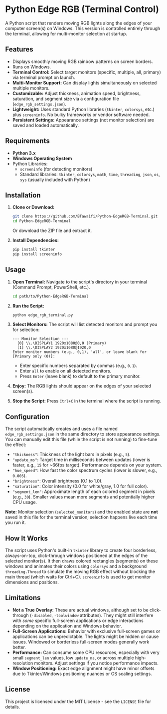 # Python Edge RGB (Terminal Control)

A Python script that renders moving RGB lights along the edges of your computer screen(s) on Windows. This version is controlled entirely through the terminal, allowing for multi-monitor selection at startup.

## Features

*   Displays smoothly moving RGB rainbow patterns on screen borders.
*   Runs on Windows.
*   **Terminal Control:** Select target monitors (specific, multiple, all, primary) via terminal prompt on launch.
*   **Multi-Monitor Support:** Can display lights simultaneously on selected multiple monitors.
*   **Customizable:** Adjust thickness, animation speed, brightness, saturation, and segment size via a configuration file (`edge_rgb_settings.json`).
*   **Lightweight:** Uses standard Python libraries (`tkinter`, `colorsys`, etc.) plus `screeninfo`. No bulky frameworks or vendor software needed.
*   **Persistent Settings:** Appearance settings (not monitor selection) are saved and loaded automatically.

## Requirements

*   **Python 3.x**
*   **Windows Operating System**
*   Python Libraries:
    *   `screeninfo` (for detecting monitors)
    *   Standard libraries: `tkinter`, `colorsys`, `math`, `time`, `threading`, `json`, `os`, `sys` (usually included with Python)

## Installation

1.  **Clone or Download:**
    ```bash
    git clone https://github.com/BTawaifi/Python-EdgeRGB-Terminal.git
    cd Python-EdgeRGB-Terminal
    ```
    Or download the ZIP file and extract it.

2.  **Install Dependencies:**
    ```bash
    pip install tkinter
    pip install screeninfo
    ```

## Usage

1.  **Open Terminal:** Navigate to the script's directory in your terminal (Command Prompt, PowerShell, etc.).
    ```bash
    cd path/to/Python-EdgeRGB-Terminal
    ```

2.  **Run the Script:**
    ```bash
    python edge_rgb_terminal.py
    ```

3.  **Select Monitors:** The script will list detected monitors and prompt you for selection:
    ```
    --- Monitor Selection ---
      [0] \\.\DISPLAY1 1920x1080@0,0 (Primary)
      [1] \\.\DISPLAY2 1920x1080@1920,0
    Enter monitor numbers (e.g., 0,1), 'all', or leave blank for [Primary only (0)]:
    ```
    *   Enter specific numbers separated by commas (e.g., `0,1`).
    *   Enter `all` to enable on all detected monitors.
    *   Press `Enter` (leave blank) to default to the primary monitor.

4.  **Enjoy:** The RGB lights should appear on the edges of your selected screen(s).

5.  **Stop the Script:** Press `Ctrl+C` in the terminal where the script is running.

## Configuration

The script automatically creates and uses a file named `edge_rgb_settings.json` in the same directory to store appearance settings. You can manually edit this file (while the script is not running) to fine-tune the effect:

*   `"thickness"`: Thickness of the light bars in pixels (e.g., `5`).
*   `"update_ms"`: Target time in milliseconds between updates (lower is faster, e.g., `15` for ~66fps target). Performance depends on your system.
*   `"hue_speed"`: How fast the color spectrum cycles (lower is slower, e.g., `0.005`).
*   `"brightness"`: Overall brightness (0.1 to 1.0).
*   `"saturation"`: Color intensity (0.0 for white/gray, 1.0 for full color).
*   `"segment_len"`: Approximate length of each colored segment in pixels (e.g., `30`). Smaller values mean more segments and potentially higher CPU usage.

**Note:** Monitor selection (`selected_monitors`) and the enabled state are **not** saved in this file for the terminal version; selection happens live each time you run it.

## How It Works

The script uses Python's built-in `tkinter` library to create four borderless, always-on-top, click-through windows positioned at the edges of the selected monitor(s). It then draws colored rectangles (segments) on these windows and animates their colors using `colorsys` and a background `threading.Thread` to simulate the moving RGB effect without blocking the main thread (which waits for Ctrl+C). `screeninfo` is used to get monitor dimensions and positions.

## Limitations

*   **Not a True Overlay:** These are actual windows, although set to be click-through (`-disabled`, `-toolwindow` attributes). They might still interfere with *some* specific full-screen applications or edge interactions depending on the application and Windows behavior.
*   **Full-Screen Applications:** Behavior with exclusive full-screen games or applications can be unpredictable. The lights might be hidden or cause issues. Windowed or borderless full-screen modes generally work better.
*   **Performance:** Can consume some CPU resources, especially with very small `segment_len` values, low `update_ms`, or across multiple high-resolution monitors. Adjust settings if you notice performance impacts.
*   **Window Positioning:** Exact edge alignment might have minor offsets due to Tkinter/Windows positioning nuances or OS scaling settings.

## License

This project is licensed under the MIT License - see the `LICENSE` file for details.
